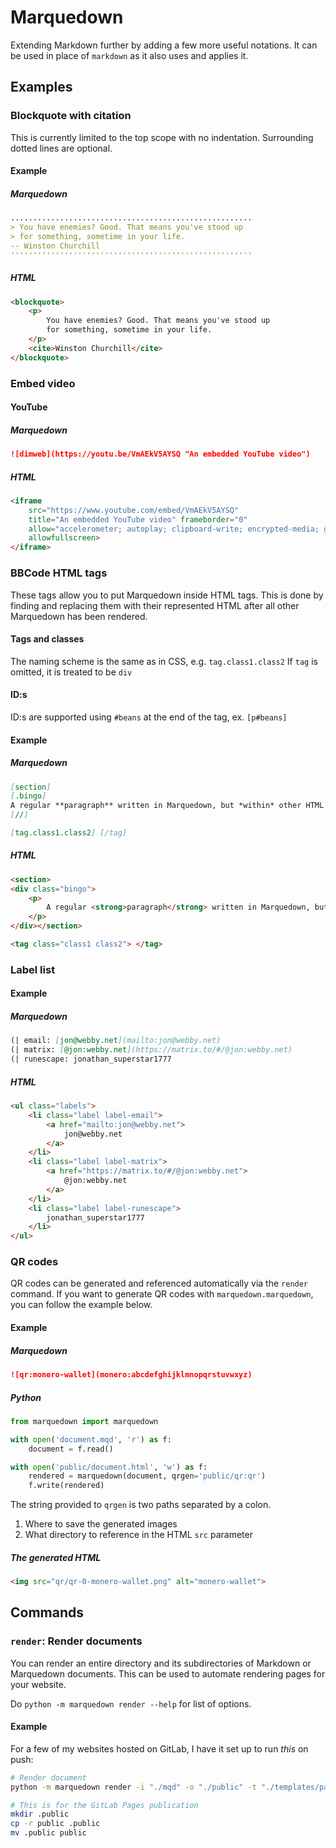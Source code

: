 # Marquedown

Extending Markdown further by adding a few more useful notations.
It can be used in place of `markdown` as it also uses and applies it.

## Examples

### Blockquote with citation

This is currently limited to the top scope with no indentation.
Surrounding dotted lines are optional.

#### Example

##### Marquedown

```md
......................................................
> You have enemies? Good. That means you've stood up
> for something, sometime in your life.
-- Winston Churchill
''''''''''''''''''''''''''''''''''''''''''''''''''''''
```

##### HTML

```html
<blockquote>
    <p>
        You have enemies? Good. That means you've stood up
        for something, sometime in your life.
    </p>
    <cite>Winston Churchill</cite>
</blockquote>
```

### Embed video

#### YouTube

##### Marquedown

```md
![dimweb](https://youtu.be/VmAEkV5AYSQ "An embedded YouTube video")
```

##### HTML

```html
<iframe
    src="https://www.youtube.com/embed/VmAEkV5AYSQ"
    title="An embedded YouTube video" frameborder="0"
    allow="accelerometer; autoplay; clipboard-write; encrypted-media; gyroscope; picture-in-picture"
    allowfullscreen>
</iframe>
```

### BBCode HTML tags

These tags allow you to put Marquedown inside HTML tags. This is done by finding and replacing them with their represented HTML after all other Marquedown has been rendered.

#### Tags and classes

The naming scheme is the same as in CSS, e.g. `tag.class1.class2`
If `tag` is omitted, it is treated to be `div`

#### ID:s

ID:s are supported using `#beans` at the end of the tag, ex. `[p#beans]`

#### Example

##### Marquedown

```md
[section]
[.bingo]
A regular **paragraph** written in Marquedown, but *within* other HTML tags.
[//]

[tag.class1.class2] [/tag]
```

##### HTML

```html
<section>
<div class="bingo">
    <p>
        A regular <strong>paragraph</strong> written in Marquedown, but <em>within</em> other HTML tags.
    </p>
</div></section>

<tag class="class1 class2"> </tag>
```

### Label list

#### Example

##### Marquedown

```md
(| email: [jon@webby.net](mailto:jon@webby.net)
(| matrix: [@jon:webby.net](https://matrix.to/#/@jon:webby.net)
(| runescape: jonathan_superstar1777
```

##### HTML

```html
<ul class="labels">
    <li class="label label-email">
        <a href="mailto:jon@webby.net">
            jon@webby.net
        </a>
    </li>
    <li class="label label-matrix">
        <a href="https://matrix.to/#/@jon:webby.net">
            @jon:webby.net
        </a>
    </li>
    <li class="label label-runescape">
        jonathan_superstar1777
    </li>
</ul>
```

### QR codes

QR codes can be generated and referenced automatically via the `render` command. If you want to generate QR codes with `marquedown.marquedown`, you can follow the example below.

#### Example

##### Marquedown

```md
![qr:monero-wallet](monero:abcdefghijklmnopqrstuvwxyz)
```

##### Python

```py
from marquedown import marquedown

with open('document.mqd', 'r') as f:
    document = f.read()

with open('public/document.html', 'w') as f:
    rendered = marquedown(document, qrgen='public/qr:qr')
    f.write(rendered)
```

The string provided to `qrgen` is two paths separated by a colon.

1. Where to save the generated images
2. What directory to reference in the HTML `src` parameter

##### The generated HTML

```html
<img src="qr/qr-0-monero-wallet.png" alt="monero-wallet">
```

## Commands

### `render`: Render documents

You can render an entire directory and its subdirectories of Markdown or Marquedown documents. This can be used to automate rendering pages for your website.

Do `python -m marquedown render --help` for list of options.

#### Example

For a few of my websites hosted on GitLab, I have it set up to run *this* on push:

```sh
# Render document
python -m marquedown render -i "./mqd" -o "./public" -t "./templates/page.html"

# This is for the GitLab Pages publication
mkdir .public
cp -r public .public
mv .public public  
```